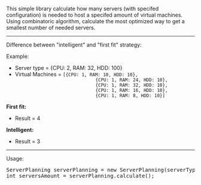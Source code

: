 This simple library calculate how many servers (with specifed configuration) is needed to host a specifed amount of virtual machines.
Using combinatoric algorithm, calculate the most optimized way to get a smallest number of needed servers.

<hr>

Difference between "intelligent" and "first fit" strategy:

Example:
<ul>
    <li>
        Server type = {CPU: 2, RAM: 32, HDD: 100}
    </li>
    <li>
    Virtual Machines = <code>[{CPU: 1, RAM: 10, HDD: 10},
                              {CPU: 1, RAM: 24, HDD: 10}, 
                              {CPU: 1, RAM: 32, HDD: 10}, 
                              {CPU: 1, RAM: 16, HDD: 10}, 
                              {CPU: 1, RAM: 8, HDD: 10}]</code>
    </li>
</ul>

<b>First fit:</b>
<ul>
    <li>
    Result = 4
    </li>
</ul>
    
<b>Intelligent:</b>
<ul>
    <li>
    Result = 3
    </li>
</ul>

<hr>

Usage:
<br>
<pre>
ServerPlanning serverPlanning = new ServerPlanning(serverType, virtualMachines...);
int serversAmount = serverPlanning.calculate();
</pre>